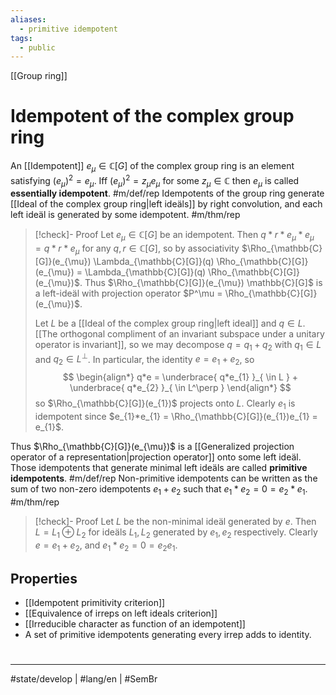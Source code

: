 ```yaml
---
aliases:
  - primitive idempotent
tags:
  - public
---
```

[[Group ring]]
# Idempotent of the complex group ring

An [[Idempotent]] $e_{\mu} \in \mathbb{C}[G]$ of the complex group ring is an element satisfying $(e_{\mu})^2 = e_{\mu}$.
Iff $(e_{\mu})^2 = z_{\mu} e_{\mu}$ for some $z_{\mu} \in \mathbb{C}$ then $e_{\mu}$ is called **essentially idempotent**. #m/def/rep
Idempotents of the group ring generate [[Ideal of the complex group ring|left ideäls]] by right convolution,
and each left ideäl is generated by some idempotent. #m/thm/rep 

> [!check]- Proof
> Let $e_{\mu} \in \mathbb{C}[G]$ be an idempotent. 
> Then $q * r * e_{\mu} * e_{\mu} = q * r * e_{\mu}$ for any $q, r \in \mathbb{C}[G]$,
> so by associativity $\Rho_{\mathbb{C}[G]}(e_{\mu}) \Lambda_{\mathbb{C}[G]}(q) \Rho_{\mathbb{C}[G]}(e_{\mu}) =  \Lambda_{\mathbb{C}[G]}(q) \Rho_{\mathbb{C}[G]}(e_{\mu})$.
> Thus $\Rho_{\mathbb{C}[G]}(e_{\mu}) \mathbb{C}[G]$ is a left-ideäl with projection operator $P^\mu = \Rho_{\mathbb{C}[G]}(e_{\mu})$.
> 
> Let $L$ be a [[Ideal of the complex group ring|left ideal]] and  $q \in L$. 
> [[The orthogonal compliment of an invariant subspace under a unitary operator is invariant]],
> so we may decompose $q = q_{1} + q_{2}$ with $q_{1} \in L$ and $q_{2} \in L^\perp$.
> In particular, the identity $e = e_{1} + e_{2}$, so
> $$
> \begin{align*}
> q*e = \underbrace{ q*e_{1} }_{ \in L } + \underbrace{ q*e_{2} }_{ \in L^\perp }
> \end{align*}
> $$
> so $\Rho_{\mathbb{C}[G]}(e_{1})$ projects onto $L$.
> Clearly $e_{1}$ is idempotent since $e_{1}*e_{1} = \Rho_{\mathbb{C}[G]}(e_{1})e_{1} = e_{1}$.
> <span class="QED"/>

Thus $\Rho_{\mathbb{C}[G]}(e_{\mu})$ is a [[Generalized projection operator of a representation|projection operator]] onto some left ideäl.
Those idempotents that generate minimal left ideäls are called **primitive idempotents**. #m/def/rep
Non-primitive idempotents can be written as the sum of two non-zero idempotents $e_{1} + e_{2}$ such that $e_{1}*e_{2} = 0 = e_{2}*e_{1}$. #m/thm/rep

> [!check]- Proof
> Let $L$ be the non-minimal ideäl generated by $e$.
> Then $L = L_{1} \oplus L_{2}$ for ideäls $L_{1},L_{2}$ generated by $e_{1},e_{2}$ respectively.
> Clearly $e = e_{1}+e_{2}$, and $e_{1}*e_{2} = 0 = e_{2}e_{1}$.
> <span class="QED"/>

## Properties

- [[Idempotent primitivity criterion]]
- [[Equivalence of irreps on left ideals criterion]]
- [[Irreducible character as function of an idempotent]]
- A set of primitive idempotents generating every irrep adds to identity.

#
---
#state/develop | #lang/en | #SemBr
